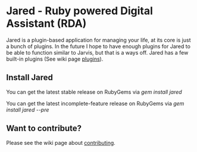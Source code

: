# Jared - Ruby powered Digital Assistant (RDA)
Jared is a plugin-based application for managing your life,
at its core is just a bunch of plugins.
In the future I hope to have enough plugins for Jared to be able to function similar to Jarvis, but that is a ways off.
Jared has a few built-in plugins (See wiki page [plugins](https://wiki.github.com/cyberarm/jared/plugins)).

## Install Jared
You can get the latest stable release on RubyGems via *gem install jared*

You can get the latest incomplete-feature release on RubyGems via *gem install jared --pre*

## Want to contribute?
Please see the wiki page about [contributing](http://github.com/cyberarm/jared/wiki/Contribute).